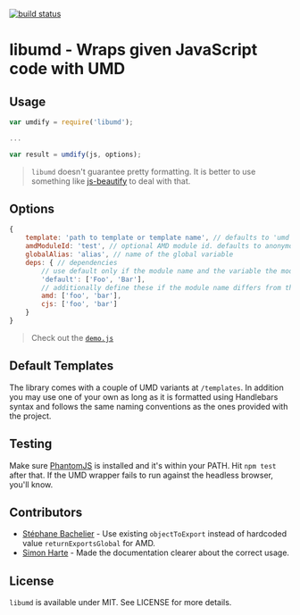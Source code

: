 [![build status](https://secure.travis-ci.org/bebraw/libumd.png)](http://travis-ci.org/bebraw/libumd)

# libumd - Wraps given JavaScript code with UMD

## Usage

```js
var umdify = require('libumd');

...

var result = umdify(js, options);
```

> `libumd` doesn't guarantee pretty formatting. It is better to use something like [js-beautify](https://www.npmjs.com/package/js-beautify) to deal with that.

## Options

```js
{
    template: 'path to template or template name', // defaults to 'umd'
    amdModuleId: 'test', // optional AMD module id. defaults to anonymous (not set)
    globalAlias: 'alias', // name of the global variable
    deps: { // dependencies
        // use default only if the module name and the variable the module will be injected with is the same
        'default': ['Foo', 'Bar'],
        // additionally define these if the module name differs from the variable with which it will be used
        amd: ['foo', 'bar'],
        cjs: ['foo', 'bar']
    }
}
```

> Check out the [`demo.js`](https://github.com/bebraw/libumd/blob/master/demo.js)

## Default Templates

The library comes with a couple of UMD variants at `/templates`. In addition you may use one of your own as long as it is formatted using Handlebars syntax and follows the same naming conventions as the ones provided with the project.

## Testing

Make sure [PhantomJS](http://phantomjs.org/) is installed and it's within your PATH. Hit `npm test` after that. If the UMD wrapper fails to run against the headless browser, you'll know.

## Contributors

* [Stéphane Bachelier](https://github.com/stephanebachelier) - Use existing `objectToExport` instead of hardcoded value `returnExportsGlobal` for AMD.
* [Simon Harte](https://github.com/SimonHarte) - Made the documentation clearer about the correct usage.

## License

`libumd` is available under MIT. See LICENSE for more details.

